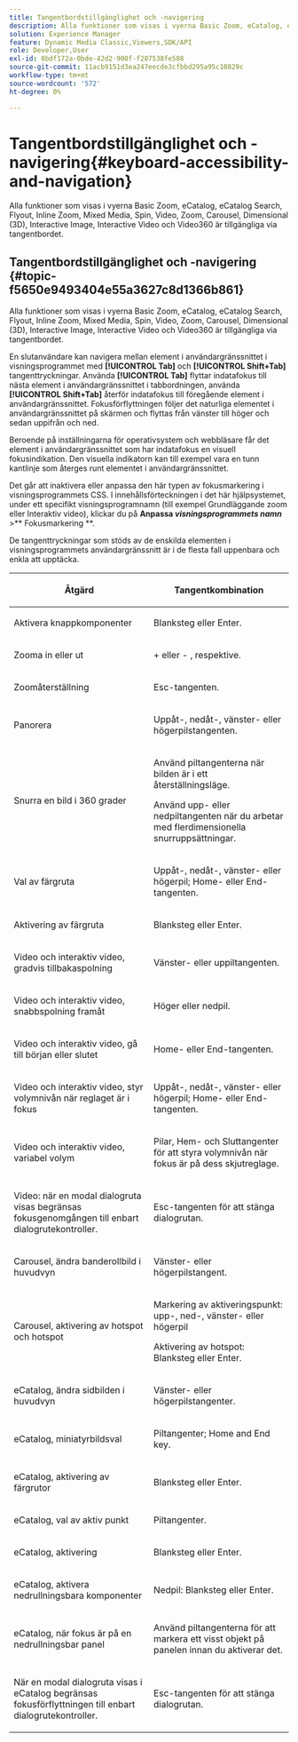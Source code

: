 ```yaml
---
title: Tangentbordstillgänglighet och -navigering
description: Alla funktioner som visas i vyerna Basic Zoom, eCatalog, eCatalog Search, Flyout, Inline Zoom, Mixed Media, Spin, Video, Zoom, Dimensional (3D), Carousel, Interactive Image, Interactive Video och Video360 är tillgängliga via tangentbordet.
solution: Experience Manager
feature: Dynamic Media Classic,Viewers,SDK/API
role: Developer,User
exl-id: 0bdf172a-0bde-42d2-900f-f207538fe588
source-git-commit: 11acb9151d3ea247eecde3cfbbd295a95c10829c
workflow-type: tm+mt
source-wordcount: '572'
ht-degree: 0%

---
```


# Tangentbordstillgänglighet och -navigering{#keyboard-accessibility-and-navigation}

Alla funktioner som visas i vyerna Basic Zoom, eCatalog, eCatalog Search, Flyout, Inline Zoom, Mixed Media, Spin, Video, Zoom, Carousel, Dimensional (3D), Interactive Image, Interactive Video och Video360 är tillgängliga via tangentbordet.

<!-- Updated June 1, 2020 from https://wiki.corp.adobe.com/pages/viewpage.action?spaceKey=scene7qa&title=s7Viewers%2C+S7SDK%2C+S7OnDemand+Release+Notes - Contact is Sasha -->

## Tangentbordstillgänglighet och -navigering {#topic-f5650e9493404e55a3627c8d1366b861}

Alla funktioner som visas i vyerna Basic Zoom, eCatalog, eCatalog Search, Flyout, Inline Zoom, Mixed Media, Spin, Video, Zoom, Carousel, Dimensional (3D), Interactive Image, Interactive Video och Video360 är tillgängliga via tangentbordet.

En slutanvändare kan navigera mellan element i användargränssnittet i visningsprogrammet med **[!UICONTROL Tab]** och **[!UICONTROL Shift+Tab]** tangenttryckningar. Använda **[!UICONTROL Tab]** flyttar indatafokus till nästa element i användargränssnittet i tabbordningen, använda **[!UICONTROL Shift+Tab]** återför indatafokus till föregående element i användargränssnittet. Fokusförflyttningen följer det naturliga elementet i användargränssnittet på skärmen och flyttas från vänster till höger och sedan uppifrån och ned.

Beroende på inställningarna för operativsystem och webbläsare får det element i användargränssnittet som har indatafokus en visuell fokusindikation. Den visuella indikatorn kan till exempel vara en tunn kantlinje som återges runt elementet i användargränssnittet.

Det går att inaktivera eller anpassa den här typen av fokusmarkering i visningsprogrammets CSS. I innehållsförteckningen i det här hjälpsystemet, under ett specifikt visningsprogramnamn (till exempel Grundläggande zoom eller Interaktiv video), klickar du på **Anpassa *visningsprogrammets namn*** >** Fokusmarkering **.

De tangenttryckningar som stöds av de enskilda elementen i visningsprogrammets användargränssnitt är i de flesta fall uppenbara och enkla att upptäcka.

<table id="table_8C49100412224324BF1DBF7FDFDCCBF8"> 
 <thead> 
  <tr> 
   <th colname="col1" class="entry"> <p>Åtgärd </p> </th> 
   <th colname="col2" class="entry"> <p>Tangentkombination </p> </th> 
  </tr> 
 </thead>
 <tbody> 
  <tr> 
   <td colname="col1"> <p>Aktivera knappkomponenter </p> </td> 
   <td colname="col2"> <p>Blanksteg eller Enter. </p> </td> 
  </tr> 
  <tr> 
   <td colname="col1"> <p>Zooma in eller ut </p> </td> 
   <td colname="col2"> <p> <span class="uicontrol"> + </span> eller <span class="uicontrol"> - </span>, respektive. </p> </td> 
  </tr> 
  <tr> 
   <td colname="col1"> <p>Zoomåterställning </p> </td> 
   <td colname="col2"> <p>Esc-tangenten. </p> </td> 
  </tr> 
  <tr> 
   <td colname="col1"> <p>Panorera </p> </td> 
   <td colname="col2"> <p>Uppåt-, nedåt-, vänster- eller högerpilstangenten. </p> </td> 
  </tr> 
  <tr> 
   <td colname="col1"> <p>Snurra en bild i 360 grader </p> </td> 
   <td colname="col2"> <p>Använd piltangenterna när bilden är i ett återställningsläge. </p> <p>Använd upp- eller nedpiltangenten när du arbetar med flerdimensionella snurruppsättningar. </p> </td> 
  </tr> 
  <tr> 
   <td colname="col1"> <p>Val av färgruta </p> </td> 
   <td colname="col2"> <p>Uppåt-, nedåt-, vänster- eller högerpil; Home- eller End-tangenten. </p> </td> 
  </tr> 
  <tr> 
   <td colname="col1"> <p>Aktivering av färgruta </p> </td> 
   <td colname="col2"> <p>Blanksteg eller Enter. </p> </td> 
  </tr> 
  <tr> 
   <td colname="col1"> <p>Video och interaktiv video, gradvis tillbakaspolning </p> </td> 
   <td colname="col2"> <p>Vänster- eller uppiltangenten. </p> </td> 
  </tr> 
  <tr> 
   <td colname="col1"> <p>Video och interaktiv video, snabbspolning framåt </p> </td> 
   <td colname="col2"> <p>Höger eller nedpil. </p> </td> 
  </tr> 
  <tr> 
   <td colname="col1"> <p>Video och interaktiv video, gå till början eller slutet </p> </td> 
   <td colname="col2"> <p>Home- eller End-tangenten. </p> </td> 
  </tr> 
  <tr> 
   <td colname="col1"> <p>Video och interaktiv video, styr volymnivån när reglaget är i fokus </p> </td> 
   <td colname="col2"> <p>Uppåt-, nedåt-, vänster- eller högerpil; Home- eller End-tangenten. </p> </td> 
  </tr> 
  <tr> 
   <td colname="col1"> <p>Video och interaktiv video, variabel volym </p> </td> 
   <td colname="col2"> <p>Pilar, Hem- och Sluttangenter för att styra volymnivån när fokus är på dess skjutreglage. </p> </td> 
  </tr> 
  <tr> 
   <td colname="col1"> <p>Video: när en modal dialogruta visas begränsas fokusgenomgången till enbart dialogrutekontroller. </p> </td> 
   <td colname="col2"> <p>Esc-tangenten för att stänga dialogrutan. </p> </td> 
  </tr> 
  <tr> 
   <td colname="col1"> <p>Carousel, ändra banderollbild i huvudvyn </p> </td> 
   <td colname="col2"> <p>Vänster- eller högerpilstangent. </p> </td> 
  </tr> 
  <tr> 
   <td colname="col1"> <p>Carousel, aktivering av hotspot och hotspot </p> </td> 
   <td colname="col2"> <p>Markering av aktiveringspunkt: upp-, ned-, vänster- eller högerpil </p> <p>Aktivering av hotspot: Blanksteg eller Enter. </p> </td> 
  </tr> 
  <tr> 
   <td colname="col1"> <p>eCatalog, ändra sidbilden i huvudvyn </p> </td> 
   <td colname="col2"> <p> Vänster- eller högerpilstangenter. </p> </td> 
  </tr> 
  <tr> 
   <td colname="col1"> <p>eCatalog, miniatyrbildsval </p> </td> 
   <td colname="col2"> <p>Piltangenter; Home and End key. </p> </td> 
  </tr> 
  <tr> 
   <td colname="col1"> <p>eCatalog, aktivering av färgrutor </p> </td> 
   <td colname="col2"> <p>Blanksteg eller Enter. </p> </td> 
  </tr> 
  <tr> 
   <td colname="col1"> <p>eCatalog, val av aktiv punkt </p> </td> 
   <td colname="col2"> <p>Piltangenter. </p> </td> 
  </tr> 
  <tr> 
   <td colname="col1"> <p>eCatalog, aktivering </p> </td> 
   <td colname="col2"> <p>Blanksteg eller Enter. </p> </td> 
  </tr> 
  <tr> 
   <td colname="col1"> <p>eCatalog, aktivera nedrullningsbara komponenter </p> </td> 
   <td colname="col2"> <p> Nedpil: Blanksteg eller Enter. </p> </td> 
  </tr> 
  <tr> 
   <td colname="col1"> <p>eCatalog, när fokus är på en nedrullningsbar panel </p> </td> 
   <td colname="col2"> <p>Använd piltangenterna för att markera ett visst objekt på panelen innan du aktiverar det. </p> </td> 
  </tr> 
  <tr> 
   <td colname="col1"> <p>När en modal dialogruta visas i eCatalog begränsas fokusförflyttningen till enbart dialogrutekontroller. </p> </td> 
   <td colname="col2"> <p>Esc-tangenten för att stänga dialogrutan. </p> </td> 
  </tr> 
 </tbody> 
</table>
